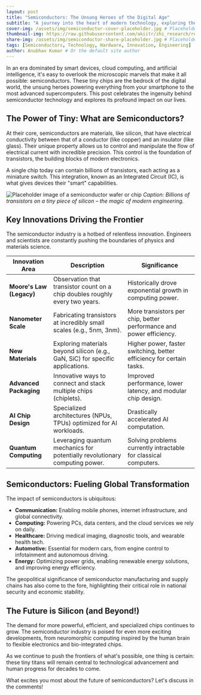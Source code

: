 ```yaml
---
layout: post
title: "Semiconductors: The Unsung Heroes of the Digital Age"
subtitle: "A journey into the heart of modern technology, exploring the innovation and impact of semiconductor chips."
cover-img: /assets/img/semiconductor-cover-placeholder.jpg # Placeholder - user to replace
thumbnail-img: https://raw.githubusercontent.com/akiitr/zhi_research/refs/heads/main/docs/assets/ai_agent_doing_nuclear_experiment.jpg # Placeholder - user to replace
share-img: /assets/img/semiconductor-share-placeholder.jpg # Placeholder - user to replace
tags: [Semiconductors, Technology, Hardware, Innovation, Engineering]
author: Anubhav Kumar # Or the default site author
---
```


In an era dominated by smart devices, cloud computing, and artificial intelligence, it's easy to overlook the microscopic marvels that make it all possible: semiconductors. These tiny chips are the bedrock of the digital world, the unsung heroes powering everything from your smartphone to the most advanced supercomputers. This post celebrates the ingenuity behind semiconductor technology and explores its profound impact on our lives.

## The Power of Tiny: What are Semiconductors?

At their core, semiconductors are materials, like silicon, that have electrical conductivity between that of a conductor (like copper) and an insulator (like glass). Their unique property allows us to control and manipulate the flow of electrical current with incredible precision. This control is the foundation of transistors, the building blocks of modern electronics.

A single chip today can contain billions of transistors, each acting as a miniature switch. This integration, known as an Integrated Circuit (IC), is what gives devices their "smart" capabilities.

![Placeholder image of a semiconductor wafer or chip](/assets/img/semiconductor-blog-placeholder.jpg)
*Caption: Billions of transistors on a tiny piece of silicon – the magic of modern engineering.*

## Key Innovations Driving the Frontier

The semiconductor industry is a hotbed of relentless innovation. Engineers and scientists are constantly pushing the boundaries of physics and materials science.

| Innovation Area         | Description                                                                 | Significance                                                           |
|-------------------------|-----------------------------------------------------------------------------|------------------------------------------------------------------------|
| **Moore's Law (Legacy)**| Observation that transistor count on a chip doubles roughly every two years.| Historically drove exponential growth in computing power.              |
| **Nanometer Scale**     | Fabricating transistors at incredibly small scales (e.g., 5nm, 3nm).        | More transistors per chip, better performance and power efficiency.    |
| **New Materials**       | Exploring materials beyond silicon (e.g., GaN, SiC) for specific applications.| Higher power, faster switching, better efficiency for certain tasks.   |
| **Advanced Packaging**  | Innovative ways to connect and stack multiple chips (chiplets).             | Improved performance, lower latency, and modular chip design.          |
| **AI Chip Design**      | Specialized architectures (NPUs, TPUs) optimized for AI workloads.          | Drastically accelerated AI computation.                                |
| **Quantum Computing**   | Leveraging quantum mechanics for potentially revolutionary computing power. | Solving problems currently intractable for classical computers.        |

## Semiconductors: Fueling Global Transformation

The impact of semiconductors is ubiquitous:

*   **Communication:** Enabling mobile phones, internet infrastructure, and global connectivity.
*   **Computing:** Powering PCs, data centers, and the cloud services we rely on daily.
*   **Healthcare:** Driving medical imaging, diagnostic tools, and wearable health tech.
*   **Automotive:** Essential for modern cars, from engine control to infotainment and autonomous driving.
*   **Energy:** Optimizing power grids, enabling renewable energy solutions, and improving energy efficiency.

The geopolitical significance of semiconductor manufacturing and supply chains has also come to the fore, highlighting their critical role in national security and economic stability.

## The Future is Silicon (and Beyond!)

The demand for more powerful, efficient, and specialized chips continues to grow. The semiconductor industry is poised for even more exciting developments, from neuromorphic computing inspired by the human brain to flexible electronics and bio-integrated chips.

As we continue to push the frontiers of what's possible, one thing is certain: these tiny titans will remain central to technological advancement and human progress for decades to come.

What excites you most about the future of semiconductors? Let's discuss in the comments!
